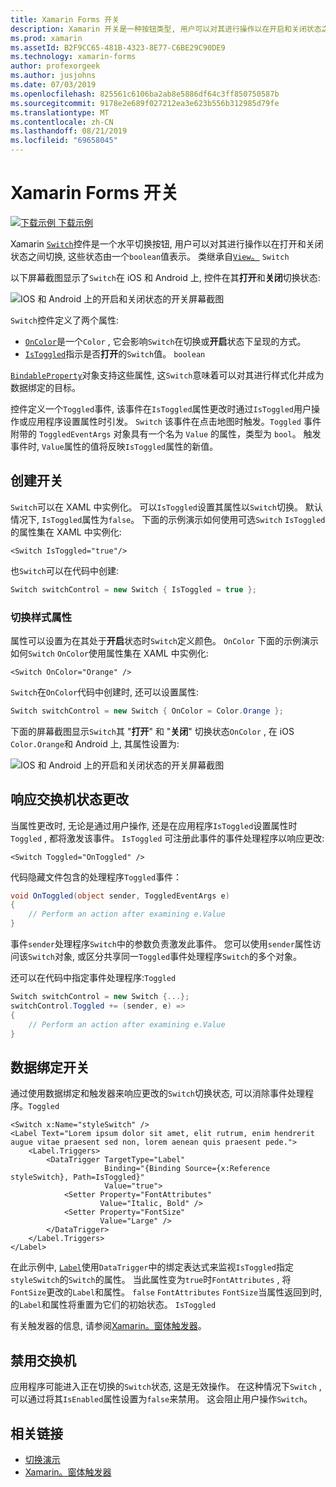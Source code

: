 ```yaml
---
title: Xamarin Forms 开关
description: Xamarin 开关是一种按钮类型, 用户可以对其进行操作以在开启和关闭状态之间切换。 本文介绍如何使用 Switch 类显示切换 UI 元素。
ms.prod: xamarin
ms.assetId: B2F9CC65-481B-4323-8E77-C6BE29C90DE9
ms.technology: xamarin-forms
author: profexorgeek
ms.author: jusjohns
ms.date: 07/03/2019
ms.openlocfilehash: 825561c6106ba2ab8e5886df64c3ff850750587b
ms.sourcegitcommit: 9178e2e689f027212ea3e623b556b312985d79fe
ms.translationtype: MT
ms.contentlocale: zh-CN
ms.lasthandoff: 08/21/2019
ms.locfileid: "69658045"
---
```

# <a name="xamarinforms-switch"></a>Xamarin Forms 开关

[![下载示例](~/media/shared/download.png) 下载示例](https://docs.microsoft.com/samples/xamarin/xamarin-forms-samples/userinterface-switchdemos/)

Xamarin [`Switch`](xref:Xamarin.Forms.Switch)控件是一个水平切换按钮, 用户可以对其进行操作以在打开和关闭状态之间切换, 这些状态由一个`boolean`值表示。 类继承自[`View`。](xref:Xamarin.Forms.View) `Switch`

以下屏幕截图显示了`Switch`在 iOS 和 Android 上, 控件在其**打开**和**关闭**切换状态:

![IOS 和 Android 上的开启和关闭状态的开关屏幕截图](switch-images/switch-states-default.png "IOS 和 Android 上的交换机")

`Switch`控件定义了两个属性:

* [`OnColor`](xref:Xamarin.Forms.Switch.OnColor)是一个`Color` , 它会影响`Switch`在切换或**开启**状态下呈现的方式。
* [`IsToggled`](xref:Xamarin.Forms.Switch.IsToggled)指示是否**打开**的`Switch`值。 `boolean`

[`BindableProperty`](xref:Xamarin.Forms.BindableProperty)对象支持这些属性, 这`Switch`意味着可以对其进行样式化并成为数据绑定的目标。

控件定义一个`Toggled`事件, 该事件在`IsToggled`属性更改时通过`IsToggled`用户操作或应用程序设置属性时引发。 `Switch` 该事件在点击地图时触发。`Toggled` 事件附带的 `ToggledEventArgs` 对象具有一个名为 `Value` 的属性，类型为 `bool`。 触发事件时, `Value`属性的值将反映`IsToggled`属性的新值。

## <a name="create-a-switch"></a>创建开关

`Switch`可以在 XAML 中实例化。 可以`IsToggled`设置其属性以`Switch`切换。 默认情况下, `IsToggled`属性为`false`。 下面的示例演示如何使用可选`Switch` `IsToggled`的属性集在 XAML 中实例化:

```xaml
<Switch IsToggled="true"/>
```

也`Switch`可以在代码中创建:

```csharp
Switch switchControl = new Switch { IsToggled = true };
```

### <a name="switch-style-properties"></a>切换样式属性

属性可以设置为在其处于**开启**状态时`Switch`定义颜色。 `OnColor` 下面的示例演示如何`Switch` `OnColor`使用属性集在 XAML 中实例化:

```xaml
<Switch OnColor="Orange" />
```

`Switch`在`OnColor`代码中创建时, 还可以设置属性:

```csharp
Switch switchControl = new Switch { OnColor = Color.Orange };
```

下面的屏幕截图显示`Switch`其 "**打开**" 和 "**关闭**" 切换状态`OnColor` , 在 iOS `Color.Orange`和 Android 上, 其属性设置为:

![IOS 和 Android 上的开启和关闭状态的开关屏幕截图](switch-images/switch-states-oncolor.png "IOS 和 Android 上的交换机")

## <a name="respond-to-a-switch-state-change"></a>响应交换机状态更改

当属性更改时, 无论是通过用户操作, 还是在应用程序`IsToggled`设置属性时`Toggled` , 都将激发该事件。 `IsToggled` 可注册此事件的事件处理程序以响应更改:

```xaml
<Switch Toggled="OnToggled" />
```

代码隐藏文件包含的处理程序`Toggled`事件：

```csharp
void OnToggled(object sender, ToggledEventArgs e)
{
    // Perform an action after examining e.Value
}
```

事件`sender`处理程序`Switch`中的参数负责激发此事件。 您可以使用`sender`属性访问该`Switch`对象, 或区分共享同一`Toggled`事件处理程序`Switch`的多个对象。

还可以在代码中指定事件处理程序:`Toggled`

```csharp
Switch switchControl = new Switch {...};
switchControl.Toggled += (sender, e) =>
{
    // Perform an action after examining e.Value
}
```

## <a name="data-bind-a-switch"></a>数据绑定开关

通过使用数据绑定和触发器来响应更改的`Switch`切换状态, 可以消除事件处理程序。`Toggled`

```xaml
<Switch x:Name="styleSwitch" />
<Label Text="Lorem ipsum dolor sit amet, elit rutrum, enim hendrerit augue vitae praesent sed non, lorem aenean quis praesent pede.">
    <Label.Triggers>
        <DataTrigger TargetType="Label"
                     Binding="{Binding Source={x:Reference styleSwitch}, Path=IsToggled}"
                     Value="true">
            <Setter Property="FontAttributes"
                    Value="Italic, Bold" />
            <Setter Property="FontSize"
                    Value="Large" />
        </DataTrigger>
    </Label.Triggers>
</Label>
```

在此示例中, [`Label`](xref:Xamarin.Forms.Label)使用`DataTrigger`中的绑定表达式来监视`IsToggled`指定`styleSwitch`的`Switch`的属性。 当此属性变为`true`时`FontAttributes` , 将`FontSize`更改的`Label`和属性。 `false` `FontAttributes` `FontSize`当属性返回到时,的`Label`和属性将重置为它们的初始状态。 `IsToggled`

有关触发器的信息, 请参阅[Xamarin。窗体触发器](~/xamarin-forms/app-fundamentals/triggers.md)。

## <a name="disable-a-switch"></a>禁用交换机

应用程序可能进入正在切换的`Switch`状态, 这是无效操作。 在这种情况下`Switch` , 可以通过将其`IsEnabled`属性设置为`false`来禁用。 这会阻止用户操作`Switch`。

## <a name="related-links"></a>相关链接

* [切换演示](https://docs.microsoft.com/samples/xamarin/xamarin-forms-samples/userinterface-switchdemos/)
* [Xamarin。窗体触发器](~/xamarin-forms/app-fundamentals/triggers.md)
